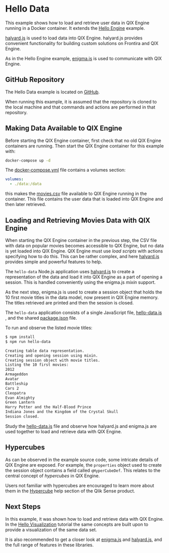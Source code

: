 # Hello Data

This example shows how to load and retrieve user data in QIX Engine running in a Docker container. It extends the
[Hello Engine](./hello-engine.md) example.

[halyard.js](https://github.com/qlik-oss/halyard.js) is used to load data into QIX Engine. halyard.js provides
convenient functionality for building custom solutions on Frontira and QIX Engine.

As in the Hello Engine example, [enigma.js](https://github.com/qlik-oss/enigma.js) is used to communicate with QIX
Engine.

## GitHub Repository

The Hello Data example is located on [GitHub](https://github.com/qlik-ea/getting-started-with-web-platform).

When running this example, it is assumed that the repository is cloned to the local machine and that commands and
actions are performed in that repository.

## Making Data Available to QIX Engine

Before starting the QIX Engine container, first check that no old QIX Engine containers are running. Then start the QIX
Engine container for this example with:

```bash
docker-compose up -d
```

The
[docker-compose.yml](https://github.com/qlik-ea/getting-started-with-web-platform/blob/master/docker-compose.yml)
file contains a volumes section:

```yml
volumes:
  - ./data:/data
```

this makes the
[movies.csv](https://github.com/qlik-ea/getting-started-with-web-platform/blob/master/hello-data/data/movies.csv) file
available to QIX Engine running in the container. This file contains the user data that is loaded into QIX Engine and
then later retrieved.

## Loading and Retrieving Movies Data with QIX Engine

When starting the QIX Engine container in the previous step, the CSV file with data on popular movies becomes accessible
to QIX Engine, but no data is yet loaded into QIX Engine. QIX Engine must use _load scripts_ with actions specifying how
to do this. This can be rather complex, and here [halyard.js](https://github.com/qlik-oss/halyard.js) provides simple
and powerful features to help.

The `hello-data` Node.js application uses [halyard.js](https://github.com/qlik-oss/halyard.js) to create a
representation of the data and load it into QIX Engine as a part of opening a session. This is handled conveniently
using the enigma.js _mixin_ support.

As the next step, enigma.js is used to create a session object that holds the 10 first movie titles in the data model,
now present in QIX Engine memory. The titles retrieved are printed and then the session is closed.

The `hello-data` application consists of a single JavaScript file,
[hello-data.js](https://github.com/qlik-ea/getting-started-with-web-platform/blob/master/hello-data/hello-data.js)
, and the shared
[package.json](https://github.com/qlik-ea/getting-started-with-web-platform/blob/master/package.json) file.

To run and observe the listed movie titles:

```bash
$ npm install
$ npm run hello-data

Creating table data representation.
Creating and opening session using mixin.
Creating session object with movie titles.
Listing the 10 first movies:
2012
Armageddon
Avatar
Battleship
Cars 2
Cleopatra
Evan Almighty
Green Lantern
Harry Potter and the Half-Blood Prince
Indiana Jones and the Kingdom of the Crystal Skull
Session closed.
```

Study the
[hello-data.js](https://github.com/qlik-ea/getting-started-with-web-platform/blob/master/hello-data/hello-data.js)
file and observe how halyard.js and enigma.js are used together to load and retrieve data with QIX Engine.

## Hypercubes

As can be observed in the example source code, some intricate details of QIX Engine are exposed. For example,
the `properties` object used to create the session object contains a field called `qHyperCubeDef`. This relates to the
central concept of _hypercubes_ in QIX Engine.

Users not familiar with hypercubes are encouraged to learn more about them in the
[Hypercube](http://help.qlik.com/en-US/sense-developer/Subsystems/Platform/Content/Concepts/Hypercubes.htm)
help section of the Qlik Sense product.

## Next Steps

In this example, it was shown how to load and retrieve data with QIX Engine. In the
[Hello Visualization](./hello-visualization.md) tutorial the same concepts are built upon to provide a visualization of
the same data set.

It is also recommended to get a closer look at [enigma.js](https://github.com/qlik-oss/enigma.js) and
[halyard.js](https://github.com/qlik-oss/enigma.js), and the full range of features in these libraries.
